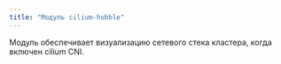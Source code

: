 ```yaml
---
title: "Модуль cilium-hubble"
---
```


Модуль обеспечивает визуализацию сетевого стека кластера, когда включен cilium CNI.

